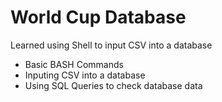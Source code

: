 # World Cup Database
Learned using Shell to input CSV into a database
* Basic BASH Commands
* Inputing CSV into a database
* Using SQL Queries to check database data

